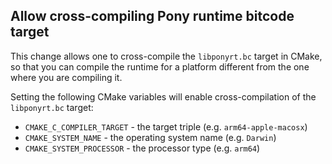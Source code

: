 ## Allow cross-compiling Pony runtime bitcode target

This change allows one to cross-compile the `libponyrt.bc` target in CMake, so that you can compile the runtime for a platform different from the one where you are compiling it.

Setting the following CMake variables will enable cross-compilation of the `libponyrt.bc` target:
- `CMAKE_C_COMPILER_TARGET` - the target triple (e.g. `arm64-apple-macosx`)
- `CMAKE_SYSTEM_NAME` - the operating system name (e.g. `Darwin`)
- `CMAKE_SYSTEM_PROCESSOR` - the processor type (e.g. `arm64`)
